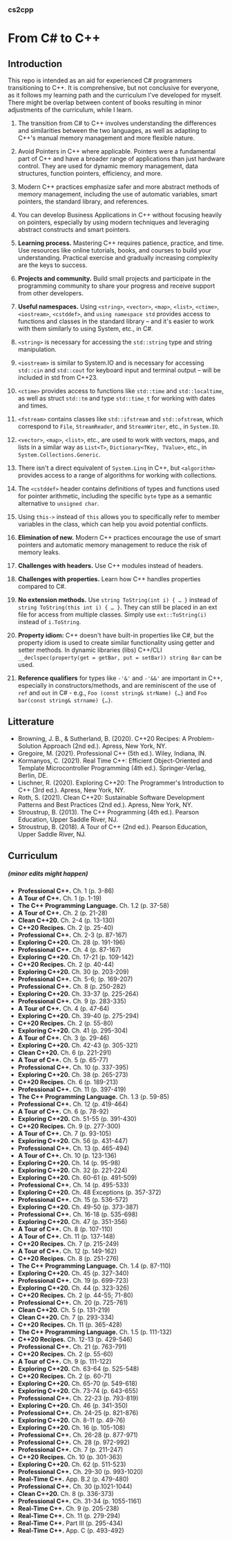 ### cs2cpp
# From C# to C++

## Introduction

This repo is intended as an aid for experienced C# programmers transitioning to C++. It is comprehensive, but not conclusive for everyone, as it follows my learning path and the curriculum I've developed for myself. There might be overlap between content of books resulting in minor adjustments of the curriculum, while I learn.

1. The transition from C# to C++ involves understanding the differences and similarities between the two languages, as well as adapting to C++'s manual memory management and more flexible nature.

2. Avoid Pointers in C++ where applicable. Pointers were a fundamental part of C++ and have a broader range of applications than just hardware control. They are used for dynamic memory management, data structures, function pointers, efficiency, and more.

3. Modern C++ practices emphasize safer and more abstract methods of memory management, including the use of automatic variables, smart pointers, the standard library, and references.

4. You can develop Business Applications in C++ without focusing heavily on pointers, especially by using modern techniques and leveraging abstract constructs and smart pointers.

5. **Learning process.** Mastering C++ requires patience, practice, and time. Use resources like online tutorials, books, and courses to build your understanding. Practical exercise and gradually increasing complexity are the keys to success.

6. **Projects and community.** Build small projects and participate in the programming community to share your progress and receive support from other developers.

7. **Useful namespaces.** Using `<string>`, `<vector>`, `<map>`, `<list>`, `<ctime>`, `<iostream>`, `<cstddef>`, and `using namespace std` provides access to functions and classes in the standard library – and it's easier to work with them similarly to using System, etc., in C#.

8. `<string>` is necessary for accessing the `std::string` type and string manipulation.

9. `<iostream>` is similar to System.IO and is necessary for accessing `std::cin` and `std::cout` for keyboard input and terminal output – will be included in std from C++23.

10. `<ctime>` provides access to functions like `std::time` and `std::localtime`, as well as struct `std::tm` and type `std::time_t` for working with dates and times.

11. `<fstream>` contains classes like `std::ifstream` and `std::ofstream`, which correspond to `File`, `StreamReader`, and `StreamWriter`, etc., in `System.IO`.

12. `<vector>`, `<map>`, `<list>`, etc., are used to work with vectors, maps, and lists in a similar way as `List<T>`, `Dictionary<TKey, TValue>`, etc., in `System.Collections.Generic`.

13. There isn't a direct equivalent of `System.Linq` in C++, but `<algorithm>` provides access to a range of algorithms for working with collections.

14. The `<cstddef>` header contains definitions of types and functions used for pointer arithmetic, including the specific `byte` type as a semantic alternative to `unsigned char`.

15. Using `this->` instead of `this` allows you to specifically refer to member variables in the class, which can help you avoid potential conflicts.

16. **Elimination of new.** Modern C++ practices encourage the use of smart pointers and automatic memory management to reduce the risk of memory leaks.

17. **Challenges with headers.** Use C++ modules instead of headers.

18. **Challenges with properties.** Learn how C++ handles properties compared to C#.

19. **No extension methods.** Use `string ToString(int i) { … }` instead of `string ToString(this int i) { … }`. They can still be placed in an ext file for access from multiple classes. Simply use `ext::ToString(i)` instead of `i.ToString`.

20. **Property idiom:** C++ doesn't have built-in properties like C#, but the property idiom is used to create similar functionality using getter and setter methods. In dynamic libraries (libs) C++/CLI `__declspec(property(get = getBar, put = setBar)) string Bar` can be used.

21. **Reference qualifiers** for types like `-'&'` and `-'&&'` are important in C++, especially in constructors/methods, and are reminiscent of the use of `ref` and `out` in C# - e.g., `Foo (const string& strName) {…}` and `Foo bar(const string& strname) {…}`.

## Litterature
* Browning, J. B., & Sutherland, B. (2020). C++20 Recipes: A Problem-Solution Approach (2nd ed.). Apress, New York, NY.
* Gregoire, M. (2021). Professional C++ (5th ed.). Wiley, Indiana, IN.
* Kormanyos, C. (2021). Real Time C++: Efficient Object-Oriented and Template Microcontroller Programming (4th ed.). Springer-Verlag, Berlin, DE.
* Lischner, R. (2020). Exploring C++20: The Programmer's Introduction to C++ (3rd ed.). Apress, New York, NY.
* Roth, S. (2021). Clean C++20: Sustainable Software Development Patterns and Best Practices (2nd ed.). Apress, New York, NY.
* Stroustrup, B. (2013). The C++ Programming (4th ed.). Pearson Education, Upper Saddle River, NJ.
* Stroustrup, B. (2018). A Tour of C++ (2nd ed.). Pearson Education, Upper Saddle River, NJ.

## Curriculum
##### _(minor edits might happen)_

- **Professional C++.** Ch. 1 (p. 3-86)
- **A Tour of C++.** Ch. 1 (p. 1-19)
- **The C++ Programming Language.** Ch. 1.2 (p. 37-58)
- **A Tour of C++.** Ch. 2 (p. 21-28)
- **Clean C++20.** Ch. 2-4 (p. 13-130)
- **C++20 Recipes.** Ch. 2 (p. 25-40)
- **Professional C++.** Ch. 2-3 (p. 87-167)
- **Exploring C++20.** Ch. 28 (p. 191-196)
- **Professional C++.** Ch. 4 (p. 87-167)
- **Exploring C++20.** Ch. 17-21 (p. 109-142)
- **C++20 Recipes.** Ch. 2 (p. 40-44)
- **Exploring C++20.** Ch. 30 (p. 203-209)
- **Professional C++.** Ch. 5-6; (p. 169-207)
- **Professional C++.** Ch. 8 (p. 250-282)
- **Exploring C++20.** Ch. 33-37 (p. 225-264)
- **Professional C++.** Ch. 9 (p. 283-335)
- **A Tour of C++.** Ch. 4 (p. 47-64)
- **Exploring C++20.** Ch. 39-40 (p. 275-294)
- **C++20 Recipes.** Ch. 2 (p. 55-80)
- **Exploring C++20.** Ch. 41 (p. 295-304)
- **A Tour of C++.** Ch. 3 (p. 29-46)
- **Exploring C++20.** Ch. 42-43 (p. 305-321)
- **Clean C++20.** Ch. 6 (p. 221-291)
- **A Tour of C++.** Ch. 5 (p. 65-77)
- **Professional C++.** Ch. 10 (p. 337-395)
- **Exploring C++20.** Ch. 38 (p. 265-273)
- **C++20 Recipes.** Ch. 6 (p. 189-213)
- **Professional C++.** Ch. 11 (p. 397-419)
- **The C++ Programming Language.** Ch. 1.3 (p. 59-85)
- **Professional C++.** Ch. 12 (p. 419-464)
- **A Tour of C++.** Ch. 6 (p. 78-92)
- **Exploring C++20.** Ch. 51-55 (p. 391-430)
- **C++20 Recipes.** Ch. 9 (p. 277-300)
- **A Tour of C++.** Ch. 7 (p. 93-105)
- **Exploring C++20.** Ch. 56 (p. 431-447)
- **Professional C++.** Ch. 13 (p. 465-494)
- **A Tour of C++.** Ch. 10 (p. 123-136)
- **Exploring C++20.** Ch. 14 (p. 95-98)
- **Exploring C++20.** Ch. 32 (p. 221-224)
- **Exploring C++20.** Ch. 60-61 (p. 491-509)
- **Professional C++.** Ch. 14 (p. 495-533)
- **Exploring C++20.** Ch. 48 Exceptions (p. 357-372)
- **Professional C++.** Ch. 15 (p. 536-572)
- **Exploring C++20.** Ch. 49-50 (p. 373-387)
- **Professional C++.** Ch. 16-18 (p. 535-698)
- **Exploring C++20.** Ch. 47 (p. 351-356)
- **A Tour of C++.** Ch. 8 (p. 107-110)
- **A Tour of C++.** Ch. 11 (p. 137-148)
- **C++20 Recipes.** Ch. 7 (p. 215-249)
- **A Tour of C++.** Ch. 12 (p. 149-162)
- **C++20 Recipes.** Ch. 8 (p. 251-276)
- **The C++ Programming Language.** Ch. 1.4 (p. 87-110)
- **Exploring C++20.** Ch. 45 (p. 327-340)
- **Professional C++.** Ch. 19 (p. 699-723)
- **Exploring C++20.** Ch. 44 (p. 323-326)
- **C++20 Recipes.** Ch. 2 (p. 44-55; 71-80)
- **Professional C++.** Ch. 20 (p. 725-761)
- **Clean C++20.** Ch. 5 (p. 131-219)
- **Clean C++20.** Ch. 7 (p. 293-334)
- **C++20 Recipes.** Ch. 11 (p. 365-428)
- **The C++ Programming Language.** Ch. 1.5 (p. 111-132)
- **C++20 Recipes.** Ch. 12-13 (p. 429-546)
- **Professional C++.** Ch. 21 (p. 763-791)
- **C++20 Recipes.** Ch. 2 (p. 55-60)
- **A Tour of C++.** Ch. 9 (p. 111-122)
- **Exploring C++20.** Ch. 63-64 (p. 525-548)
- **C++20 Recipes.** Ch. 2 (p. 60-71)
- **Exploring C++20.** Ch. 65-70 (p. 549-618)
- **Exploring C++20.** Ch. 73-74 (p. 643-655)
- **Professional C++.** Ch. 22-23 (p. 793-819)
- **Exploring C++20.** Ch. 46 (p. 341-350)
- **Professional C++.** Ch. 24-25 (p. 821-876)
- **Exploring C++20.** Ch. 8-11 (p. 49-76)
- **Exploring C++20.** Ch. 16 (p. 105-108)
- **Professional C++.** Ch. 26-28 (p. 877-971)
- **Professional C++.** Ch. 28 (p. 972-992)
- **Professional C++.** Ch. 7 (p. 211-247)
- **C++20 Recipes.** Ch. 10 (p. 301-363)
- **Exploring C++20.** Ch. 62 (p. 511-523)
- **Professional C++.** Ch. 29-30 (p. 993-1020)
- **Real-Time C++.** App. B.2 (p. 479-480)
- **Professional C++.** Ch. 30 (p.1021-1044)
- **Clean C++20.** Ch. 8 (p. 336-373)
- **Professional C++.** Ch. 31-34 (p. 1055-1161)
- **Real-Time C++.** Ch. 9 (p. 205-238)
- **Real-Time C++.** Ch. 11 (p. 279-294)
- **Real-Time C++.** Part III (p. 295-434)
- **Real-Time C++.** App. C (p. 493-492)
